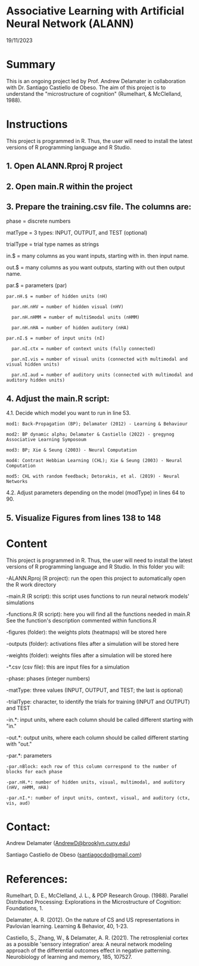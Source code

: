 # Associative Learning with Artificial Neural Network (ALANN)
19/11/2023



# Summary
This is an ongoing project led by Prof. Andrew Delamater in collaboration with Dr. Santiago Castiello de Obeso. The aim of this project is to understand the "microstructure of cognition" (Rumelhart, & McClelland, 1988).



# Instructions
This project is programmed in R. Thus, the user will need to install the latest versions of R programming language and R Studio. 

## 1. Open ALANN.Rproj R project ##

## 2. Open main.R within the project ##

## 3. Prepare the training.csv file. The columns are: ##
  
  phase = discrete numbers
  
  matType = 3 types: INPUT, OUTPUT, and TEST (optional)
  
  trialType = trial type names as strings 	
  
  in.$ = many columns as you want inputs, starting with in. then input name.  
  
  out.$ = many columns as you want outputs, starting with out then output name.  
  
  par.$ = parameters (par)
  
    par.nH.$ = number of hidden units (nH)
     
      par.nH.nHV = number of hidden visual (nHV)
    
      par.nH.nHMM = number of multiSmodal units (nHMM)
    
      par.nH.nHA = number of hidden auditory (nHA)	
   
    par.nI.$ = number of input units (nI)
   
      par.nI.ctx = number of context units (fully connected)
     
      par.nI.vis = number of visual units (connected with multimodal and visual hidden units)
     
      par.nI.aud = number of auditory units (connected with multimodal and auditory hidden units)
      
## 4. Adjust the main.R script: ##
  
  4.1. Decide which model you want to run in line 53. 
    
    mod1: Back-Propagation (BP); Delamater (2012) - Learning & Behaviour
    
    mod2: BP dynamic alpha; Delamater & Castiello (2022) - gregynog Associative Learning Symposoum
    
    mod3: BP; Xie & Seung (2003) - Neural Computation
    
    mod4: Contrast Hebbian Learning (CHL); Xie & Seung (2003) - Neural Computation
    
    mod5: CHL with random feedback; Detorakis, et al. (2019) - Neural Networks
  
  4.2. Adjust parameters depending on the model (modType) in lines 64 to 90.
  
## 5. Visualize Figures from lines 138 to 148 ##



# Content
This project is programmed in R. Thus, the user will need to install the latest versions of R programming language and R Studio. In this folder you will:

-ALANN.Rproj (R project): run the open this project to automatically open the R work directory 

-main.R (R script): this script uses functions to run neural network models' simulations

-functions.R (R script): here you will find all the functions needed in main.R
	See the function's description commented within functions.R

-figures (folder): the weights plots (heatmaps) will be stored here

-outputs (folder): activations files after a simulation will be stored here

-weights (folder): weights files after a simulation will be stored here

-*.csv (csv file): this are input files for a simulation
  
  -phase: phases (integer numbers)
  
  -matType: three values (INPUT, OUTPUT, and TEST; the last is optional)
  
  -trialType: character, to identify the trials for training (INPUT and OUTPUT) and TEST
  
  -in.*: input units, where each column should be called different starting with "in."
  
  -out.*: output units, where each column should be called different starting with "out."
  
  -par.*: parameters 
  
    -par.nBlock: each row of this column correspond to the number of blocks for each phase
  
    -par.nH.*: number of hidden units, visual, multimodal, and auditory (nHV, nHMM, nHA)
  
    -par.nI.*: number of input units, context, visual, and auditory (ctx, vis, aud)



# Contact:

Andrew Delamater (AndrewD@brooklyn.cuny.edu)

Santiago Castiello de Obeso (santiagocdo@gmail.com)



# References:

Rumelhart, D. E., McClelland, J. L., & PDP Research Group. (1988). 
Parallel Distributed Processing: Explorations in the Microstructure of Cognition: Foundations, 1.

Delamater, A. R. (2012). 
On the nature of CS and US representations in Pavlovian learning. 
Learning & Behavior, 40, 1-23.

Castiello, S., Zhang, W., & Delamater, A. R. (2021). 
The retrosplenial cortex as a possible 'sensory integration' area: A neural network modeling approach of the differential outcomes effect in negative patterning. 
Neurobiology of learning and memory, 185, 107527.